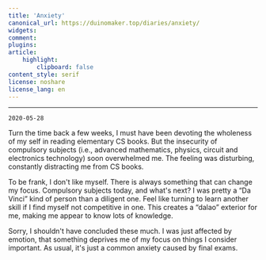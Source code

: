 ```yaml
---
title: 'Anxiety'
canonical_url: https://duinomaker.top/diaries/anxiety/
widgets:
comment:
plugins:
article:
    highlight:
        clipboard: false
content_style: serif
license: noshare
license_lang: en
---
```


---

`2020-05-28`

Turn the time back a few weeks, I must have been devoting the wholeness of my self in reading elementary CS books. But the insecurity of compulsory subjects (i.e., advanced mathematics, physics, circuit and electronics technology) soon overwhelmed me. The feeling was disturbing, constantly distracting me from CS books.

To be frank, I don't like myself. There is always something that can change my focus. Compulsory subjects today, and what's next? I was pretty a “Da Vinci” kind of person than a diligent one. Feel like turning to learn another skill if I find myself not competitive in one. This creates a “dalao” exterior for me, making me appear to know lots of knowledge.

Sorry, I shouldn't have concluded these much. I was just affected by emotion, that something deprives me of my focus on things I consider important. As usual, it's just a common anxiety caused by final exams.